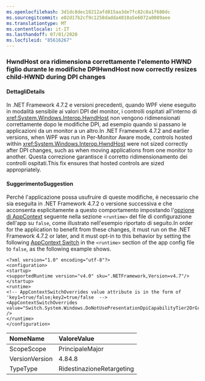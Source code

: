 ```yaml
---
ms.openlocfilehash: 3d1dc8dec18212afd815aa3de7fc82c8a1f680dc
ms.sourcegitcommit: e02d17b2cf9c1258dadda4810a5e6072a0089aee
ms.translationtype: MT
ms.contentlocale: it-IT
ms.lasthandoff: 07/01/2020
ms.locfileid: "85616267"
---
```

### <a name="hwndhost-now-correctly-resizes-child-hwnd-during-dpi-changes"></a><span data-ttu-id="7d729-101">HwndHost ora ridimensiona correttamente l'elemento HWND figlio durante le modifiche DPI</span><span class="sxs-lookup"><span data-stu-id="7d729-101">HwndHost now correctly resizes child-HWND during DPI changes</span></span>

#### <a name="details"></a><span data-ttu-id="7d729-102">Dettagli</span><span class="sxs-lookup"><span data-stu-id="7d729-102">Details</span></span>

<span data-ttu-id="7d729-103">In .NET Framework 4.7.2 e versioni precedenti, quando WPF viene eseguito in modalità sensibile ai valori DPI del monitor, i controlli ospitati all'interno di <xref:System.Windows.Interop.HwndHost> non vengono ridimensionati correttamente dopo le modifiche DPI, ad esempio quando si passano le applicazioni da un monitor a un altro.</span><span class="sxs-lookup"><span data-stu-id="7d729-103">In .NET Framework 4.7.2 and earlier versions, when WPF was run in Per-Monitor Aware mode, controls hosted within <xref:System.Windows.Interop.HwndHost> were not sized correctly after DPI changes, such as when moving applications from one monitor to another.</span></span> <span data-ttu-id="7d729-104">Questa correzione garantisce il corretto ridimensionamento dei controlli ospitati.</span><span class="sxs-lookup"><span data-stu-id="7d729-104">This fix ensures that hosted controls are sized appropriately.</span></span>

#### <a name="suggestion"></a><span data-ttu-id="7d729-105">Suggerimento</span><span class="sxs-lookup"><span data-stu-id="7d729-105">Suggestion</span></span>

<span data-ttu-id="7d729-106">Perché l'applicazione possa usufruire di queste modifiche, è necessario che sia eseguita in .NET Framework 4.7.2 o versione successiva e che acconsenta esplicitamente a questo comportamento impostando l'[opzione di AppContext](https://docs.microsoft.com/dotnet/framework/configure-apps/file-schema/runtime/appcontextswitchoverrides-element) seguente nella sezione `<runtime>` del file di configurazione dell'app su `false`, come illustrato nell'esempio riportato di seguito.</span><span class="sxs-lookup"><span data-stu-id="7d729-106">In order for the application to benefit from these changes, it must run on the .NET Framework 4.7.2 or later, and it must opt-in to this behavior by setting the following [AppContext Switch](https://docs.microsoft.com/dotnet/framework/configure-apps/file-schema/runtime/appcontextswitchoverrides-element) in the `<runtime>` section of the app config file to `false`, as the following example shows.</span></span>

<pre><code class="lang-xml">&lt;?xml version=&quot;1.0&quot; encoding=&quot;utf-8&quot;?&gt;&#13;&#10;&lt;configuration&gt;&#13;&#10;&lt;startup&gt;&#13;&#10;&lt;supportedRuntime version=&quot;v4.0&quot; sku=&quot;.NETFramework,Version=v4.7&quot;/&gt;&#13;&#10;&lt;/startup&gt;&#13;&#10;&lt;runtime&gt;&#13;&#10;&lt;!-- AppContextSwitchOverrides value attribute is in the form of &#39;key1=true/false;key2=true/false  --&gt;&#13;&#10;&lt;AppContextSwitchOverrides value=&quot;Switch.System.Windows.DoNotUsePresentationDpiCapabilityTier2OrGreater=false&quot; /&gt;&#13;&#10;&lt;/runtime&gt;&#13;&#10;&lt;/configuration&gt;&#13;&#10;</code></pre>

| <span data-ttu-id="7d729-107">Nome</span><span class="sxs-lookup"><span data-stu-id="7d729-107">Name</span></span>    | <span data-ttu-id="7d729-108">Valore</span><span class="sxs-lookup"><span data-stu-id="7d729-108">Value</span></span>       |
|:--------|:------------|
| <span data-ttu-id="7d729-109">Scope</span><span class="sxs-lookup"><span data-stu-id="7d729-109">Scope</span></span>   | <span data-ttu-id="7d729-110">Principale</span><span class="sxs-lookup"><span data-stu-id="7d729-110">Major</span></span>       |
| <span data-ttu-id="7d729-111">Version</span><span class="sxs-lookup"><span data-stu-id="7d729-111">Version</span></span> | <span data-ttu-id="7d729-112">4.8</span><span class="sxs-lookup"><span data-stu-id="7d729-112">4.8</span></span>         |
| <span data-ttu-id="7d729-113">Type</span><span class="sxs-lookup"><span data-stu-id="7d729-113">Type</span></span>    | <span data-ttu-id="7d729-114">Ridestinazione</span><span class="sxs-lookup"><span data-stu-id="7d729-114">Retargeting</span></span> |
